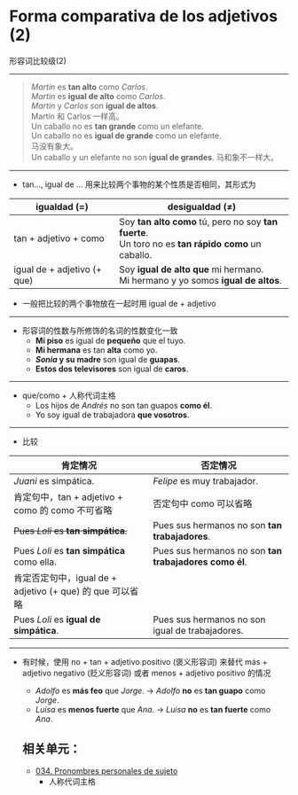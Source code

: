 # Forma comparativa de los adjetivos (2)
形容词比较级(2)

-----

> *Martín* es **tan alto** como *Carlos*.
> <br> *Martín* es **igual de alto** como *Carlos*.
> <br> *Martín* y *Carlos* son **igual de altos**.
> <br> Martín 和 Carlos 一样高。
> <br> Un caballo no es **tan grande** como un elefante.
> <br> Un caballo no es **igual de grande** como un elefante.
> <br> 马没有象大。
> <br> Un caballo y un elefante no son **igual de grandes**.
> 马和象不一样大。

-----

- tan..., igual de ... 用来比较两个事物的某个性质是否相同，其形式为

|igualdad (=)| desigualdad (≠)|
|----|----|
|tan + adjetivo + como| Soy **tan alto como** tú, pero no soy **tan fuerte**. <br> Un toro no es **tan rápido como** un caballo.
|igual de + adjetivo (+ que)| Soy **igual de alto que** mi hermano. <br> Mi hermano y yo somos **igual de altos**.

- 一般把比较的两个事物放在一起时用 igual de + adjetivo

----

- 形容词的性数与所修饰的名词的性数变化一致
  - **Mi piso** es igual de **pequeño** que el tuyo.
  - **Mi hermana** es tan **alta** como yo.
  - **_Sonia_ y su madre** son igual de **guapas**.
  - **Estos dos televisores** son igual de **caros**.

----

- que/como + 人称代词主格
  - Los hijos de _Andrés_ no son tan guapos **como él**.
  - Yo soy igual de trabajadora **que vosotros**.

----

- 比较

|肯定情况|否定情况|
|----|----|
|_Juani_ es simpática.| _Felipe_ es muy trabajador. |
|肯定句中，tan + adjetivo + como 的 como 不可省略 | 否定句中 como 可以省略 |
|<del>Pues _Loli_ es **tan simpática**.</del>| Pues sus hermanos no son **tan trabajadores**. |
|Pues _Loli_ es **tan simpática** como ella.| Pues sus hermanos no son **tan trabajadores como él**. |
|肯定否定句中，igual de + adjetivo (+ que) 的 que 可以省略 | |
|Pues _Loli_ es **igual de simpática**. | Pues sus hermanos no son igual de trabajadores. |

----

- 有时候，使用 no + tan + adjetivo positivo (褒义形容词) 来替代 más + adjetivo negativo (贬义形容词) 或者 menos + adjetivo positivo 的情况
  - _Adolfo_ es **más feo** que _Jorge_. ->  _Adolfo_ **no** es **tan guapo** como _Jorge_.
  - _Luisa_ es __menos fuerte__ que _Ana_. -> _Luisa_ **no** es **tan fuerte** como *Ana*.

  ## 相关单元：

  - [034. Pronombres personales de sujeto](034-yo-tú-él.md)
    - 人称代词主格
